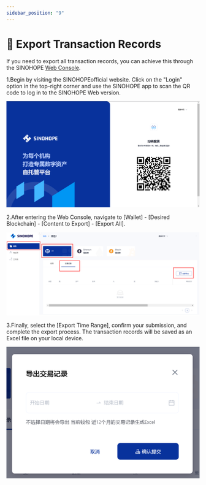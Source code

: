 ```yaml
---
sidebar_position: "9"
---
```

# 📝 Export Transaction Records

If you need to export all transaction records, you can achieve this through the SINOHOPE [Web Console](https://console.sinohope.com/user/login).

1.Begin by visiting the SINOHOPEofficial website. Click on the "Login" option in the top-right corner and use the SINOHOPE app to scan the QR code to log in to the SINOHOPE Web version.

![](<../images/assets/image (14).png>)

2.After entering the Web Console, navigate to \[Wallet] - \[Desired Blockchain] - \[Content to Export] - \[Export All].

![](<../images/assets/image (11).png>)

3.Finally, select the \[Export Time Range], confirm your submission, and complete the export process. The transaction records will be saved as an Excel file on your local device.

![](<../images/assets/image (12).png>)

